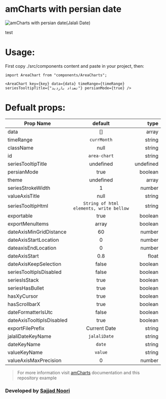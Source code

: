 # amCharts with persian date

![amCharts with persian date(Jalali Date)][logo]

[logo]: https://s17.picofile.com/file/8424546150/ezgif_com_gif_maker.gif "amCharts with persian date(Jalali Date)"

test

# Usage:

First copy ./src/components content and paste in your project, then:

`import AreaChart from "components/AreaCharts";`

`<AreaChart key={key} data={data} timeRange={timeRange} seriesTooltipTitle={"تعداد بازدید"} persianMode={true} /> `

# Defualt props:

| Prop Name                 |                 default                 |      type |
| ------------------------- | :-------------------------------------: | --------: |
| data                      |                   []                    |     array |
| timeRange                 |               `currMonth`               |    string |
| className                 |                  null                   |    string |
| id                        |              `area-chart`               |    string |
| seriesTooltipTitle        |                undefined                | undefined |
| persianMode               |                  true                   |   boolean |
| theme                     |                undefined                |     array |
| seriesStrokeWidth         |                    1                    |    number |
| valueAxisTitle            |                  null                   |    string |
| seriesTooltipHtml         | `String of html elements, write bellow` |    string |
| exportable                |                  true                   |   boolean |
| exportMenuItems           |                  array                  |   boolean |
| dateAxisMinGridDistance   |                   60                    |    number |
| dateAxisStartLocation     |                    0                    |    number |
| dateaxisEndLocation       |                    0                    |    number |
| dateAxisStart             |                   0.8                   |     float |
| dateAxisKeepSelection     |                  false                  |   boolean |
| seriesTooltipIsDisabled   |                  false                  |   boolean |
| seriesIsStack             |                  true                   |   boolean |
| seriesHasBullet           |                  true                   |   boolean |
| hasXyCursor               |                  true                   |   boolean |
| hasScrollbarX             |                  true                   |   boolean |
| dateFormatterIsUtc        |                  false                  |   boolean |
| dateAxisTooltipIsDisabled |                  true                   |   boolean |
| exportFilePrefix          |              Current Date               |    string |
| jalaliDateKeyName         |              `jalaliDate`               |    string |
| dateKeyName               |                 `date`                  |    string |
| valueKeyName              |                 `value`                 |    string |
| valueAxisMaxPrecision     |                    0                    |    number |

> For more information visit [amCharts](https://www.amcharts.com/docs/v4/) documentation and this repository example

### Developed by [Sajjad Noori](mailto:sajjad.n18@outlook.com)
